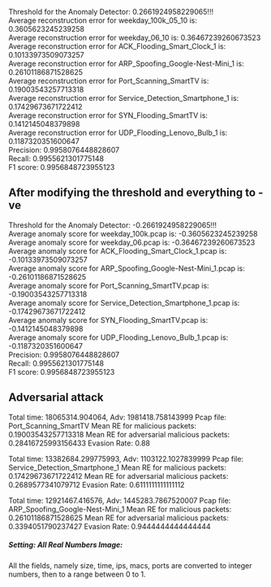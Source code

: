 Threshold for the Anomaly Detector: 0.2661924958229065!!!\
Average reconstruction error for weekday_100k_05_10 is: 0.3605623245239258\
Average reconstruction error for weekday_06_10 is: 0.36467239260673523\
Average reconstruction error for ACK_Flooding_Smart_Clock_1 is: 0.10133973509073257\
Average reconstruction error for ARP_Spoofing_Google-Nest-Mini_1 is: 0.26101186871528625\
Average reconstruction error for Port_Scanning_SmartTV is: 0.19003543257713318\
Average reconstruction error for Service_Detection_Smartphone_1 is: 0.17429673671722412\
Average reconstruction error for SYN_Flooding_SmartTV is: 0.1412145048379898\
Average reconstruction error for UDP_Flooding_Lenovo_Bulb_1 is: 0.1187320351600647\
Precision: 0.9958076448828607\
Recall: 0.9955621301775148\
F1 score: 0.9956848723955123

## After modifying the threshold and everything to -ve
Threshold for the Anomaly Detector: -0.2661924958229065!!!\
Average anomaly score for weekday_100k.pcap is: -0.3605623245239258\
Average anomaly score for weekday_06.pcap is: -0.36467239260673523\
Average anomaly score for ACK_Flooding_Smart_Clock_1.pcap is: -0.10133973509073257\
Average anomaly score for ARP_Spoofing_Google-Nest-Mini_1.pcap is: -0.26101186871528625\
Average anomaly score for Port_Scanning_SmartTV.pcap is: -0.19003543257713318\
Average anomaly score for Service_Detection_Smartphone_1.pcap is: -0.17429673671722412\
Average anomaly score for SYN_Flooding_SmartTV.pcap is: -0.1412145048379898\
Average anomaly score for UDP_Flooding_Lenovo_Bulb_1.pcap is: -0.1187320351600647\
Precision: 0.9958076448828607\
Recall: 0.9955621301775148\
F1 score: 0.9956848723955123

## Adversarial attack
Total time: 18065314.904064, Adv: 1981418.758143999
Pcap file: Port_Scanning_SmartTV
Mean RE for malicious packets: 0.19003543257713318
Mean RE for adversarial malicious packets: 0.28416725993156433
Evasion Rate: 0.88

Total time: 13382684.299775993, Adv: 1103122.1027839999
Pcap file: Service_Detection_Smartphone_1
Mean RE for malicious packets: 0.17429673671722412
Mean RE for adversarial malicious packets: 0.2689577341079712
Evasion Rate: 0.6111111111111112

Total time: 12921467.416576, Adv: 1445283.7867520007
Pcap file: ARP_Spoofing_Google-Nest-Mini_1
Mean RE for malicious packets: 0.26101186871528625
Mean RE for adversarial malicious packets: 0.3394051790237427
Evasion Rate: 0.9444444444444444

##### Setting: All Real Numbers Image:

All the fields, namely size, time, ips, macs, ports are converted to integer numbers, then to a range between 0 to 1.
